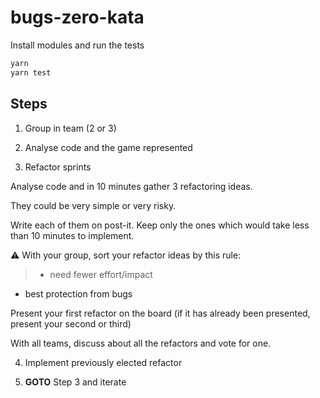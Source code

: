 # bugs-zero-kata


Install modules and run the tests

```sh
yarn
yarn test
```

## Steps
 1. Group in team (2 or 3)

 2. Analyse code and the game represented

 3. Refactor sprints


Analyse code and in 10 minutes gather 3 refactoring ideas.

They could be very simple or very risky.

Write each of them on post-it. Keep only the ones which would take less than 10 minutes to implement.

:warning: With your group, sort your refactor ideas by this rule:

>  - need fewer effort/impact
   - best protection from bugs

Present your first refactor on the board (if it has already been presented, present your second or third)

With all teams, discuss about all the refactors and vote for one.

 4. Implement previously elected refactor

 5. **GOTO** Step 3 and iterate